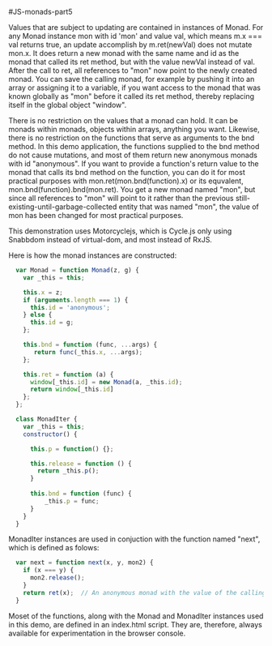 #JS-monads-part5

Values that are subject to updating are contained in instances of Monad. For any Monad instance mon with id 'mon' and value val, which means m.x === val returns true, an update accomplish by m.ret(newVal) does not mutate mon.x. It does return a new monad with the same name and id as the monad that called its ret method, but with the value newVal instead of val. After the call to ret, all references to "mon" now point to the newly created monad. You can save the calling monad, for example by pushing it into an array or assigning it to a variable, if you want access to the monad that was known globally as "mon" before it called its ret method, thereby replacing itself in the global object "window". 

There is no restriction on the values that a monad can hold. It can be monads within monads, objects within arrays, anything you want. Likewise, there is no restriction on the functions that serve as arguments to the bnd method. In this demo application, the functions supplied to the bnd method do not cause mutations, and most of them return new anonymous monads with id "anonymous". If you want to provide a function's return value to the monad that calls its bnd method on the function, you can do it for most practical purposes with mon.ret(mon.bnd(function).x) or its equvalent, mon.bnd(function).bnd(mon.ret). You get a new monad named "mon", but since all references to "mon" will point to it rather than the previous still-existing-until-garbage-collected entity that was named "mon", the value of mon has been changed for most practical purposes.

This demonstration uses Motorcyclejs, which is Cycle.js only using Snabbdom instead of virtual-dom, and most instead of RxJS. 

Here is how the monad instances are constructed:

```javascript
  var Monad = function Monad(z, g) {
    var _this = this;

    this.x = z;
    if (arguments.length === 1) {
      this.id = 'anonymous';
    } else {
      this.id = g;
    };

    this.bnd = function (func, ...args) {
       return func(_this.x, ...args);
    };

    this.ret = function (a) {
      window[_this.id] = new Monad(a, _this.id);
      return window[_this.id]
    };
  };          

  class MonadIter {
    var _this = this;                  
    constructor() {

      this.p = function() {};

      this.release = function () {
        return _this.p();
      }
 
      this.bnd = function (func) {
          _this.p = func;
      }
    }
  } 
```
MonadIter instances are used in conjuction with the function named "next", which is defined as folows:

```javascript
  var next = function next(x, y, mon2) {
    if (x === y) {
      mon2.release();
    }
    return ret(x);  // An anonymous monad with the value of the calling monad.
  } 
```
Moset of the functions, along with the Monad and MonadIter instances used in this demo, are defined in an index.html script. They are, therefore, always available for experimentation in the browser console.



